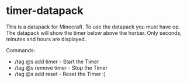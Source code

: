 # timer-datapack
This is a datapack for Minecraft. To use the datapack you must have op.
The datapack will show the timer below above the horbar. Only seconds, minutes and hours are displayed.

Commands:
 - /tag @s add timer     -   Start the Timer
 - /tag @s remove timer  -   Stop the Timer
 - /tag @s add reset     -   Reset the Timer
:)
